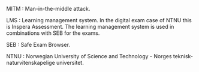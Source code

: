 MITM
: Man-in-the-middle attack.

LMS
: Learning management system. In the digital exam case of NTNU this is Inspera
  Assessment. The learning management system is used in combinations with SEB
  for the exams.

SEB
: Safe Exam Browser.

NTNU
: Norwegian University of Science and Technology - Norges 
  teknisk-naturvitenskapelige universitet.